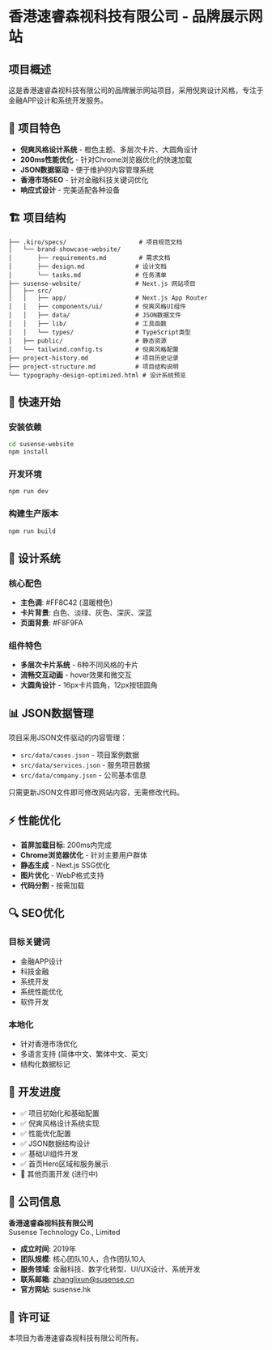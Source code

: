 # 香港速睿森视科技有限公司 - 品牌展示网站

## 项目概述

这是香港速睿森视科技有限公司的品牌展示网站项目，采用倪爽设计风格，专注于金融APP设计和系统开发服务。

## 🎯 项目特色

- **倪爽风格设计系统** - 橙色主题、多层次卡片、大圆角设计
- **200ms性能优化** - 针对Chrome浏览器优化的快速加载
- **JSON数据驱动** - 便于维护的内容管理系统
- **香港市场SEO** - 针对金融科技关键词优化
- **响应式设计** - 完美适配各种设备

## 🏗️ 项目结构

```
├── .kiro/specs/                    # 项目规范文档
│   └── brand-showcase-website/
│       ├── requirements.md         # 需求文档
│       ├── design.md              # 设计文档
│       └── tasks.md               # 任务清单
├── susense-website/               # Next.js 网站项目
│   ├── src/
│   │   ├── app/                   # Next.js App Router
│   │   ├── components/ui/         # 倪爽风格UI组件
│   │   ├── data/                  # JSON数据文件
│   │   ├── lib/                   # 工具函数
│   │   └── types/                 # TypeScript类型
│   ├── public/                    # 静态资源
│   └── tailwind.config.ts         # 倪爽风格配置
├── project-history.md             # 项目历史记录
├── project-structure.md           # 项目结构说明
└── typography-design-optimized.html # 设计系统预览
```

## 🚀 快速开始

### 安装依赖
```bash
cd susense-website
npm install
```

### 开发环境
```bash
npm run dev
```

### 构建生产版本
```bash
npm run build
```

## 🎨 设计系统

### 核心配色
- **主色调**: #FF8C42 (温暖橙色)
- **卡片背景**: 白色、淡绿、灰色、深灰、深蓝
- **页面背景**: #F8F9FA

### 组件特色
- **多层次卡片系统** - 6种不同风格的卡片
- **流畅交互动画** - hover效果和微交互
- **大圆角设计** - 16px卡片圆角，12px按钮圆角

## 📊 JSON数据管理

项目采用JSON文件驱动的内容管理：

- `src/data/cases.json` - 项目案例数据
- `src/data/services.json` - 服务项目数据  
- `src/data/company.json` - 公司基本信息

只需更新JSON文件即可修改网站内容，无需修改代码。

## ⚡ 性能优化

- **首屏加载目标**: 200ms内完成
- **Chrome浏览器优化** - 针对主要用户群体
- **静态生成** - Next.js SSG优化
- **图片优化** - WebP格式支持
- **代码分割** - 按需加载

## 🔍 SEO优化

### 目标关键词
- 金融APP设计
- 科技金融
- 系统开发
- 系统性能优化
- 软件开发

### 本地化
- 针对香港市场优化
- 多语言支持 (简体中文、繁体中文、英文)
- 结构化数据标记

## 📝 开发进度

- ✅ 项目初始化和基础配置
- ✅ 倪爽风格设计系统实现
- ✅ 性能优化配置
- ✅ JSON数据结构设计
- ✅ 基础UI组件开发
- ✅ 首页Hero区域和服务展示
- 🔄 其他页面开发 (进行中)

## 🏢 公司信息

**香港速睿森视科技有限公司**  
Susense Technology Co., Limited

- **成立时间**: 2019年
- **团队规模**: 核心团队10人，合作团队10人
- **服务领域**: 金融科技、数字化转型、UI/UX设计、系统开发
- **联系邮箱**: zhanglixun@susense.cn
- **官方网站**: susense.hk

## 📄 许可证

本项目为香港速睿森视科技有限公司所有。